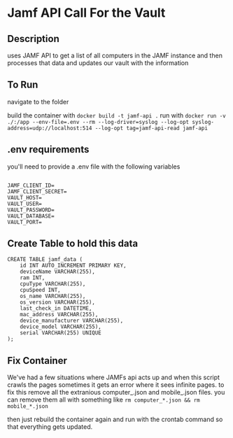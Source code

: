 # Jamf API Call For the Vault
## Description
uses JAMF API to get a list of all computers in the JAMF instance and then processes that data and updates our vault with the information
## To Run
navigate to the folder

build the container with ```docker build -t jamf-api .```
run with ```docker run -v ./:/app --env-file=.env --rm --log-driver=syslog --log-opt syslog-address=udp://localhost:514 --log-opt tag=jamf-api-read jamf-api```

## .env requirements
you'll need to provide a .env file with the following variables
```

JAMF_CLIENT_ID=
JAMF_CLIENT_SECRET=
VAULT_HOST=
VAULT_USER=
VAULT_PASSWORD=
VAULT_DATABASE=
VAULT_PORT=
```

## Create Table to hold this data

```
CREATE TABLE jamf_data (
    id INT AUTO_INCREMENT PRIMARY KEY,
    deviceName VARCHAR(255),
    ram INT,
    cpuType VARCHAR(255),
    cpuSpeed INT,
    os_name VARCHAR(255),
    os_version VARCHAR(255),
    last_check_in DATETIME,
    mac_address VARCHAR(255),
    device_manufacturer VARCHAR(255),
    device_model VARCHAR(255),
    serial VARCHAR(255) UNIQUE
);
```
## Fix Container
We've had a few situations where JAMFs api acts up and when this script crawls the pages sometimes it gets an error where it sees infinite pages.  to fix this remove all the extranious computer_.json and mobile_.json files. you can remove them all with something like ```rm computer_*.json && rm mobile_*.json```

then just rebuild the container again and run with the crontab command so that everything gets updated.
